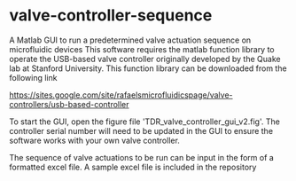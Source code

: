 # valve-controller-sequence
A Matlab GUI to run a predetermined valve actuation sequence on microfluidic devices
This software requires the matlab function library to operate the USB-based valve controller originally developed by the Quake lab at Stanford University. This function library can be downloaded from the following link 

https://sites.google.com/site/rafaelsmicrofluidicspage/valve-controllers/usb-based-controller

To start the GUI, open the figure file 'TDR_valve_controller_gui_v2.fig'. The controller serial number will need to be updated in the GUI to ensure the software works with your own valve controller. 

The sequence of valve actuations to be run can be input in the form of a formatted excel file. A sample excel file is included in the repository
